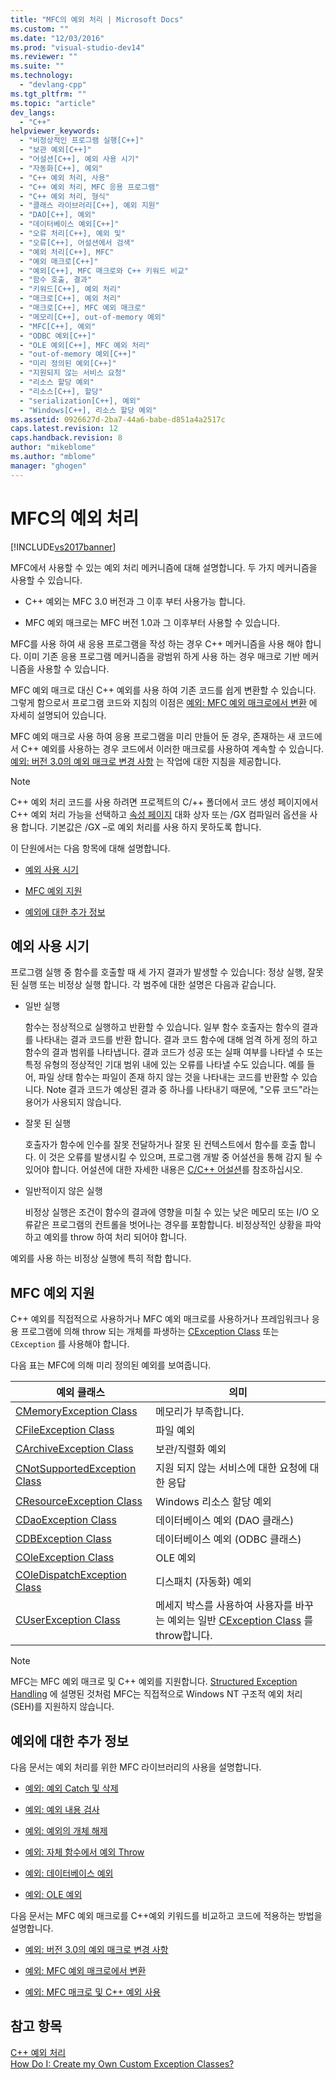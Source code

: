 ```yaml
---
title: "MFC의 예외 처리 | Microsoft Docs"
ms.custom: ""
ms.date: "12/03/2016"
ms.prod: "visual-studio-dev14"
ms.reviewer: ""
ms.suite: ""
ms.technology: 
  - "devlang-cpp"
ms.tgt_pltfrm: ""
ms.topic: "article"
dev_langs: 
  - "C++"
helpviewer_keywords: 
  - "비정상적인 프로그램 실행[C++]"
  - "보관 예외[C++]"
  - "어설션[C++], 예외 사용 시기"
  - "자동화[C++], 예외"
  - "C++ 예외 처리, 사용"
  - "C++ 예외 처리, MFC 응용 프로그램"
  - "C++ 예외 처리, 형식"
  - "클래스 라이브러리[C++], 예외 지원"
  - "DAO[C++], 예외"
  - "데이터베이스 예외[C++]"
  - "오류 처리[C++], 예외 및"
  - "오류[C++], 어설션에서 검색"
  - "예외 처리[C++], MFC"
  - "예외 매크로[C++]"
  - "예외[C++], MFC 매크로와 C++ 키워드 비교"
  - "함수 호출, 결과"
  - "키워드[C++], 예외 처리"
  - "매크로[C++], 예외 처리"
  - "매크로[C++], MFC 예외 매크로"
  - "메모리[C++], out-of-memory 예외"
  - "MFC[C++], 예외"
  - "ODBC 예외[C++]"
  - "OLE 예외[C++], MFC 예외 처리"
  - "out-of-memory 예외[C++]"
  - "미리 정의된 예외[C++]"
  - "지원되지 않는 서비스 요청"
  - "리소스 할당 예외"
  - "리소스[C++], 할당"
  - "serialization[C++], 예외"
  - "Windows[C++], 리소스 할당 예외"
ms.assetid: 0926627d-2ba7-44a6-babe-d851a4a2517c
caps.latest.revision: 12
caps.handback.revision: 8
author: "mikeblome"
ms.author: "mblome"
manager: "ghogen"
---
```

# MFC의 예외 처리
[!INCLUDE[vs2017banner](../assembler/inline/includes/vs2017banner.md)]

MFC에서 사용할 수 있는 예외 처리 메커니즘에 대해 설명합니다.  두 가지 메커니즘을 사용할 수 있습니다.  
  
-   C\+\+ 예외는 MFC 3.0 버전과 그 이후 부터 사용가능 합니다.  
  
-   MFC 예외 매크로는 MFC 버전 1.0과 그 이후부터 사용할 수 있습니다.  
  
 MFC를 사용 하여 새 응용 프로그램을 작성 하는 경우 C\+\+ 메커니즘을 사용 해야 합니다.  이미 기존 응용 프로그램 메커니즘을 광범위 하게 사용 하는 경우 매크로 기반 메커니즘을 사용할 수 있습니다.  
  
 MFC 예외 매크로 대신 C\+\+ 예외를 사용 하여 기존 코드를 쉽게 변환할 수 있습니다.  그렇게 함으로서 프로그램 코드와 지침의 이점은 [예외: MFC 예외 매크로에서 변환](../mfc/exceptions-converting-from-mfc-exception-macros.md) 에 자세히 설명되어 있습니다.  
  
 MFC 예외 매크로 사용 하여 응용 프로그램을 미리 만들어 둔 경우, 존재하는 새 코드에서 C\+\+ 예외를 사용하는 경우 코드에서 이러한 매크로를 사용하여 계속할 수 있습니다.  [예외: 버전 3.0의 예외 매크로 변경 사항](../mfc/exceptions-changes-to-exception-macros-in-version-3-0.md) 는 작업에 대한 지침을 제공합니다.  
  
> [!NOTE]
>  C\+\+ 예외 처리 코드를 사용 하려면 프로젝트의 C\/\+\+ 폴더에서 코드 생성 페이지에서 C\+\+ 예외 처리 가능을 선택하고 [속성 페이지](../ide/property-pages-visual-cpp.md) 대화 상자 또는 \/GX 컴파일러 옵션을 사용 합니다.  기본값은 \/GX –로 예외 처리를 사용 하지 못하도록 합니다.  
  
 이 단원에서는 다음 항목에 대해 설명합니다.  
  
-   [예외 사용 시기](#_core_when_to_use_exceptions)  
  
-   [MFC 예외 지원](#_core_mfc_exception_support)  
  
-   [예외에 대한 추가 정보](#_core_further_reading_about_exceptions)  
  
##  <a name="_core_when_to_use_exceptions"></a> 예외 사용 시기  
 프로그램 실행 중 함수를 호출할 때 세 가지 결과가 발생할 수 있습니다: 정상 실행, 잘못 된 실행 또는 비정상 실행 합니다.  각 범주에 대한 설명은 다음과 같습니다.  
  
-   일반 실행  
  
     함수는 정상적으로 실행하고 반환할 수 있습니다.  일부 함수 호출자는 함수의 결과를 나타내는 결과 코드를 반환 합니다.  결과 코드 함수에 대해 엄격 하게 정의 하고 함수의 결과 범위를 나타냅니다.  결과 코드가 성공 또는 실패 여부를 나타낼 수 또는 특정 유형의 정상적인 기대 범위 내에 있는 오류를 나타낼 수도 있습니다.  예를 들어, 파일 상태 함수는 파일이 존재 하지 않는 것을 나타내는 코드를 반환할 수 있습니다.  Note 결과 코드가 예상된 결과 중 하나를 나타내기 때문에, "오류 코드"라는 용어가 사용되지 않습니다.  
  
-   잘못 된 실행  
  
     호출자가 함수에 인수를 잘못 전달하거나 잘못 된 컨텍스트에서 함수를 호출 합니다.  이 것은 오류를 발생시킬 수 있으며, 프로그램 개발 중 어설션을 통해 감지 될 수 있어야 합니다. 어설션에 대한 자세한 내용은 [C\/C\+\+ 어설션](../Topic/C-C++%20Assertions.md)를 참조하십시오.  
  
-   일반적이지 않은 실행  
  
     비정상 실행은 조건이 함수의 결과에 영향을 미칠 수 있는 낮은 메모리 또는 I\/O 오류같은 프로그램의 컨트롤을 벗어나는 경우를 포함합니다.  비정상적인 상황을 파악 하고 예외를 throw 하여 처리 되어야 합니다.  
  
 예외를 사용 하는 비정상 실행에 특히 적합 합니다.  
  
##  <a name="_core_mfc_exception_support"></a> MFC 예외 지원  
 C\+\+ 예외를 직접적으로 사용하거나 MFC 예외 매크로를 사용하거나 프레임워크나 응용 프로그램에 의해 throw 되는 개체를 파생하는 [CException Class](../mfc/reference/cexception-class.md) 또는 `CException` 를 사용해야 합니다.  
  
 다음 표는 MFC에 의해 미리 정의된 예외를 보여줍니다.  
  
|예외 클래스|의미|  
|------------|--------|  
|[CMemoryException Class](../mfc/reference/cmemoryexception-class.md)|메모리가 부족합니다.|  
|[CFileException Class](../mfc/reference/cfileexception-class.md)|파일 예외|  
|[CArchiveException Class](../mfc/reference/carchiveexception-class.md)|보관\/직렬화 예외|  
|[CNotSupportedException Class](../mfc/reference/cnotsupportedexception-class.md)|지원 되지 않는 서비스에 대한 요청에 대한 응답|  
|[CResourceException Class](../mfc/reference/cresourceexception-class.md)|Windows 리소스 할당 예외|  
|[CDaoException Class](../mfc/reference/cdaoexception-class.md)|데이터베이스 예외 \(DAO 클래스\)|  
|[CDBException Class](../mfc/reference/cdbexception-class.md)|데이터베이스 예외 \(ODBC 클래스\)|  
|[COleException Class](../mfc/reference/coleexception-class.md)|OLE 예외|  
|[COleDispatchException Class](../mfc/reference/coledispatchexception-class.md)|디스패치 \(자동화\) 예외|  
|[CUserException Class](../mfc/reference/cuserexception-class.md)|메세지 박스를 사용하여 사용자를 바꾸는 예외는 일반 [CException Class](../mfc/reference/cexception-class.md) 를 throw합니다.|  
  
> [!NOTE]
>  MFC는 MFC 예외 매크로 및 C\+\+ 예외를 지원합니다.  [Structured Exception Handling](http://msdn.microsoft.com/library/windows/desktop/ms680657) 에 설명된 것처럼 MFC는 직접적으로 Windows NT 구조적 예외 처리\(SEH\)를 지원하지 않습니다.  
  
##  <a name="_core_further_reading_about_exceptions"></a> 예외에 대한 추가 정보  
 다음 문서는 예외 처리를 위한 MFC 라이브러리의 사용을 설명합니다.  
  
-   [예외: 예외 Catch 및 삭제](../mfc/exceptions-catching-and-deleting-exceptions.md)  
  
-   [예외: 예외 내용 검사](../mfc/exceptions-examining-exception-contents.md)  
  
-   [예외: 예외의 개체 해제](../mfc/exceptions-freeing-objects-in-exceptions.md)  
  
-   [예외: 자체 함수에서 예외 Throw](../mfc/exceptions-throwing-exceptions-from-your-own-functions.md)  
  
-   [예외: 데이터베이스 예외](../mfc/exceptions-database-exceptions.md)  
  
-   [예외: OLE 예외](../mfc/exceptions-ole-exceptions.md)  
  
 다음 문서는 MFC 예외 매크로를 C\+\+예외 키워드를 비교하고 코드에 적용하는 방법을 설명합니다.  
  
-   [예외: 버전 3.0의 예외 매크로 변경 사항](../mfc/exceptions-changes-to-exception-macros-in-version-3-0.md)  
  
-   [예외: MFC 예외 매크로에서 변환](../mfc/exceptions-converting-from-mfc-exception-macros.md)  
  
-   [예외: MFC 매크로 및 C\+\+ 예외 사용](../mfc/exceptions-using-mfc-macros-and-cpp-exceptions.md)  
  
## 참고 항목  
 [C\+\+ 예외 처리](../cpp/cpp-exception-handling.md)   
 [How Do I: Create my Own Custom Exception Classes?](http://go.microsoft.com/fwlink/?LinkId=128045)
